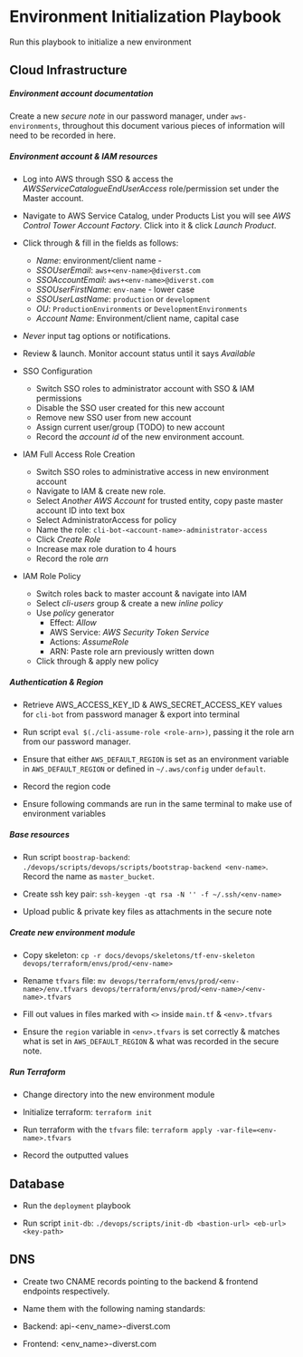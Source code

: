 # Environment Initialization Playbook

Run this playbook to initialize a new environment

## Cloud Infrastructure

##### Environment account documentation

Create a new _secure note_ in our password manager, under `aws-environments`, throughout this document various pieces of information will need to be recorded in here.

##### Environment account & IAM resources

- Log into AWS through SSO & access the _AWSServiceCatalogueEndUserAccess_ role/permission set under the Master account.

- Navigate to AWS Service Catalog, under Products List you will see _AWS Control Tower Account Factory_. Click into it & click _Launch Product_.

- Click through & fill in the fields as follows:

  - _Name_: environment/client name -
  - _SSOUserEmail_: `aws+<env-name>@diverst.com`
  - _SSOAccountEmail_: `aws+<env-name>@diverst.com`
  - _SSOUserFirstName_: `env-name` - lower case
  - _SSOUserLastName_: `production` or `development`
  - _OU_: `ProductionEnvironments` or `DevelopmentEnvironments`
  - _Account Name_: Environment/client name, capital case
  
- _Never_ input tag options or notifications.

- Review & launch. Monitor account status until it says _Available_

- SSO Configuration
  
  - Switch SSO roles to administrator account with SSO & IAM permissions
  - Disable the SSO user created for this new account
  - Remove new SSO user from new account
  - Assign current user/group (TODO) to new account
  - Record the _account id_ of the new environment account.
  
- IAM Full Access Role Creation

  - Switch SSO roles to administrative access in new environment account
  - Navigate to IAM & create new role.
  - Select _Another AWS Account_ for trusted entity, copy paste master account ID into text box
  - Select AdministratorAccess for policy
  - Name the role: `cli-bot-<account-name>-administrator-access`
  - Click _Create Role_
  - Increase max role duration to 4 hours
  - Record the role _arn_
  
- IAM Role Policy

  - Switch roles back to master account & navigate into IAM
  - Select _cli-users_ group & create a new _inline policy_  
  - Use _policy_ generator
    - Effect: _Allow_
    - AWS Service: _AWS Security Token Service_
    - Actions: _AssumeRole_
    - ARN: Paste role arn previously written down
  - Click through & apply new policy
  
##### Authentication & Region

- Retrieve AWS_ACCESS_KEY_ID & AWS_SECRET_ACCESS_KEY values for `cli-bot` from password manager & export into terminal

- Run script `eval $(./cli-assume-role <role-arn>)`, passing it the role arn from our password manager. 

- Ensure that either `AWS_DEFAULT_REGION` is set as an environment variable in `AWS_DEFAULT_REGION` or defined in `~/.aws/config` under `default`. 

- Record the region code

- Ensure following commands are run in the same terminal to make use of environment variables

##### Base resources

- Run script `boostrap-backend`: `./devops/scripts/devops/scripts/bootstrap-backend <env-name>`. Record the name as `master_bucket`.

- Create ssh key pair: `ssh-keygen -qt rsa -N '' -f ~/.ssh/<env-name>`

- Upload public & private key files as attachments in the secure note
                      
##### Create new environment module

- Copy skeleton: `cp -r docs/devops/skeletons/tf-env-skeleton devops/terraform/envs/prod/<env-name>`

- Rename `tfvars` file: `mv devops/terraform/envs/prod/<env-name>/env.tfvars devops/terraform/envs/prod/<env-name>/<env-name>.tfvars`

- Fill out values in files marked with `<>` inside `main.tf` & `<env>.tfvars`

- Ensure the `region` variable in `<env>.tfvars` is set correctly & matches what is set in `AWS_DEFAULT_REGION` & what was recorded in the secure note.

##### Run Terraform

- Change directory into the new environment module

- Initialize terraform: `terraform init`

- Run terraform with the `tfvars` file: `terraform apply -var-file=<env-name>.tfvars`

- Record the outputted values

## Database

- Run the `deployment` playbook

- Run script `init-db`: `./devops/scripts/init-db <bastion-url> <eb-url> <key-path>`

## DNS

- Create two CNAME records pointing to the backend & frontend endpoints respectively.

- Name them with the following naming standards:

- Backend: api-<env_name>-diverst.com
- Frontend: <env_name>-diverst.com
